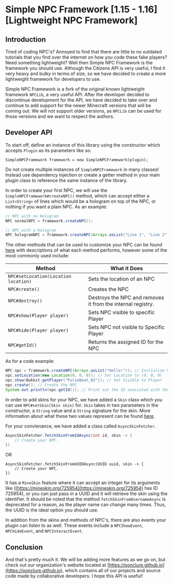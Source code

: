 # Simple NPC Framework [1.15 - 1.16] [Lightweight NPC Framework]

## Introduction
Tired of coding NPC's? Annoyed to find that there are little to no outdated tutorials that you find over the internet on how you code these fake players? Need something lightweight? Well then Simple NPC Framework is the framework you should use. Although the Citizens API is very useful, I find it very heavy and bulky in terms of size, so we have decided to create a more lightweight framework for developers to use. 

Simple NPC Framework is a fork of the original known lightweight framework `NPCLib`, a very useful API. After the developer decided to discontinue development for the API, we have decided to take over and continue to add support for the newer Minecraft versions that will be coming out. We will not support older versions, as `NPCLib` can be used for those versions and we want to respect the authors.

## Developer API
To start off, define an instance of this library using the constructor which accepts `Plugin` as its parameters like so:

`SimpleNPCFramework framework = new SimpleNPCFramework(plugin);` 

Do not create multiple instances of `SimpleNPCFramework` in many classes! Instead use dependency injection or create a getter method in your main plugin class to reference the same instance of the library.

In order to create your first NPC, we will use the `SimpleNPCFramework#createNPC()` method, which can accept either a `List<String>` of lines which would be a hologram on top of the NPC, or nothing if you want a plain NPC. As an example:
```java
// NPC with no Hologram
NPC normalNPC = framework.createNPC();

// NPC with a Hologram
NPC hologramNPC = framework.createNPC(Arrays.asList("Line 1", "Line 2"); 
```

The other methods that can be used to customize your NPC can be found [here](https://github.com/Ponclure/Simple-NPC-Framework/blob/master/api/src/main/java/com/github/ponclure/simplenpcframework/api/NPC.java) with descriptions of what each method performs, however some of the most commonly used include:

|Method| What it Does |
|--|--|
| `NPC#setLocation(Location location)` | Sets the location of an NPC 
| `NPC#create()` | Creates the NPC
| `NPC#destroy()` | Destroys the NPC and removes it from the internal registry.
| `NPC#show(Player player)` | Sets NPC visible to specific Player
| `NPC#hide(Player player)` | Sets NPC not visible to Specific Player
| `NPC#getId()` | Returns the assigned ID for the NPC

As for a code example:
```java
NPC npc = framework.createNPC(Arrays.asList("Hello!")); // Initialize NPC
npc.setLocation(new Location(0, 0, 0)); // Set Location to (0, 0, 0)
npc.show(Bukkit.getPlayer("PulseBeat_02")); // Set Visible to Player
npc.create(); // Create the NPC
System.out.println(npc.getId()); // Print out the ID asociated with the NPC
```

In order to add skins for your NPC, we have added a `Skin` class which you can use `NPC#setSkin(Skin skin)` for. `Skin` takes in two parameters in the constructor, a `String` value and a `String` signature for the skin. More information about what these two values represent can be found [here](https://wiki.vg/Mojang_API#UUID_-.3E_Profile_.2B_Skin.2FCape). 

For your convienance, we have added a class called `AsyncSkinFetcher`. 
```java
AsyncSkinFetcher.fetchSkinFromIdAsync(int id, skin -> {
    // Create your NPC.
})
```
OR
```
AsyncSkinFetcher.fetchSkinFromUUIDAsync(UUID uuid, skin -> {
    // Create your NPC.
})
```
It has a `MineSkin` feature where it can accept an integer for its arguments like ([https://mineskin.org/725954](https://mineskin.org/725954) has ID 725954), or you can just pass in a UUID and it will retrieve the skin using the identifier. It should be noted that the method `fetchSkinFromUsernameAsync` is deprecated for a reason, as the player name can change many times. Thus, the UUID is the ideal option you should use.

In addition from the skins and methods of NPC's, there are also events your plugin can listen to as well. These events include a `NPCShowEvent`, `NPCHideEvent`, and `NPCInteractEvent`. 

## Conclusion
And that's pretty much it. We will be adding more features as we go on, but check out our organization's website located at [https://ponclure.github.io](https://ponclure.github.io), which contains all of our projects and source code made by collaborative developers. I hope this API is useful!
